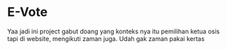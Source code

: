 # E-Vote
Yaa jadi ini project gabut doang yang konteks nya itu pemilihan ketua osis tapi di website, mengikuti zaman juga. Udah gak zaman pakai kertas

